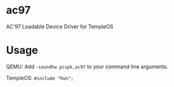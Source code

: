 # ac97

AC'97 Loadable Device Driver for TempleOS

# Usage

QEMU: Add `-soundhw pcspk,ac97` to your command line arguments.

TempleOS: `#include "Run";`
